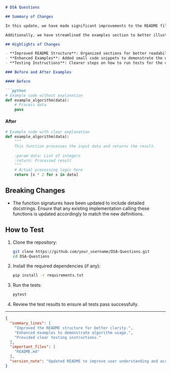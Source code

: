 ```markdown
# DSA Questions

## Summary of Changes

In this update, we have made significant improvements to the README file of the DSA Questions repository. The new version aims to provide clearer guidance for users and contributors, enhancing the overall understanding of the project. This includes a structured format that highlights key features, usage instructions, and testing procedures, making it easier for users to get started with the Data Structures and Algorithms questions available in this repository.

Additionally, we have streamlined the examples section to better illustrate how to implement specific algorithms. By providing concise before-and-after examples, we aim to clarify the practical application of the data structures and algorithms discussed in the repository. This change reflects our commitment to improving user experience and accessibility.

## Highlights of Changes

- **Improved README Structure**: Organized sections for better readability.
- **Enhanced Examples**: Added small code snippets to demonstrate the usage of algorithms.
- **Testing Instructions**: Clearer steps on how to run tests for the codebase.

### Before and After Examples

#### Before

```python
# Example code without explanation
def example_algorithm(data):
    # Process data
    pass
```

#### After

```python
# Example code with clear explanation
def example_algorithm(data):
    """
    This function processes the input data and returns the result.
    
    :param data: List of integers
    :return: Processed result
    """
    # Actual processing logic here
    return [x * 2 for x in data]
```

## Breaking Changes

- The function signatures have been updated to include detailed docstrings. Ensure that any existing implementation calling these functions is updated accordingly to match the new definitions.

## How to Test

1. Clone the repository:
   ```bash
   git clone https://github.com/your_username/DSA-Questions.git
   cd DSA-Questions
   ```

2. Install the required dependencies (if any):
   ```bash
   pip install -r requirements.txt
   ```

3. Run the tests:
   ```bash
   pytest
   ```

4. Review the test results to ensure all tests pass successfully.

---

```json
{
  "summary_lines": [
    "Improved the README structure for better clarity.",
    "Enhanced examples to demonstrate algorithm usage.",
    "Provided clear testing instructions."
  ],
  "important_files": [
    "README.md"
  ],
  "version_note": "Updated README to improve user understanding and accessibility."
}
```
```